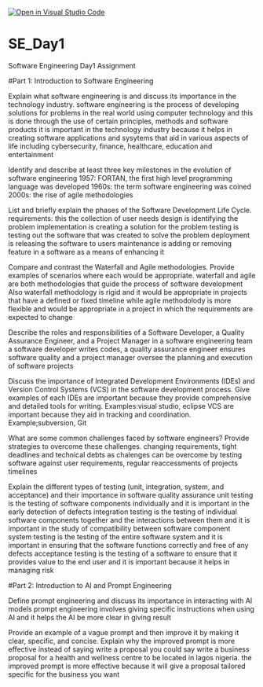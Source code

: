 [![Open in Visual Studio Code](https://classroom.github.com/assets/open-in-vscode-2e0aaae1b6195c2367325f4f02e2d04e9abb55f0b24a779b69b11b9e10269abc.svg)](https://classroom.github.com/online_ide?assignment_repo_id=15567174&assignment_repo_type=AssignmentRepo)
# SE_Day1
Software Engineering Day1 Assignment

#Part 1: Introduction to Software Engineering

Explain what software engineering is and discuss its importance in the technology industry.
software engineering is the process of developing solutions for problems in the real world using computer technology and this is done through the use of certain principles, methods and software products
it is important in the technology industry because it helps in creating software applications and sysytems that aid in various aspects of life including cybersecurity, finance, healthcare, education and entertainment

Identify and describe at least three key milestones in the evolution of software engineering
1957: FORTAN, the first high level programming language was developed 
1960s: the term software engineering was coined 
2000s: the rise of agile methodologies


List and briefly explain the phases of the Software Development Life Cycle.
requirements: this the collection of user needs
design is identifying the problem
implementation is creating a solution for the problem
testing is testing out the software that was created to solve the problem
deployment is releasing the software to users
maintenance is adding or removing feature in a software as a means of enhancing it


Compare and contrast the Waterfall and Agile methodologies. Provide examples of scenarios where each would be appropriate.
waterfall and agile are both methodologies that guide the process of software development
Also waterfall methodology is rigid and it would be appropriate in projects that have a defined or fixed timeline while agile methodolody is more flexible and would be appropriate in a project in which the requirements are expected to change

Describe the roles and responsibilities of a Software Developer, a Quality Assurance Engineer, and a Project Manager in a software engineering team
a software developer writes codes, a quality assurance engineer ensures software quality and a project manager oversee the planning and execution of software projects

Discuss the importance of Integrated Development Environments (IDEs) and Version Control Systems (VCS) in the software development process. Give examples of each
IDEs are important because they provide comprehensive and detailed tools for writing. Examples:visual studio, eclipse
VCS are important because they aid in tracking and coordination. Example;subversion, Git

What are some common challenges faced by software engineers? Provide strategies to overcome these challenges.
changing requirements, tight deadlines and technical debts as chalenges can be overcome by testing software against user requirements, regular reaccessments of projects timelines

Explain the different types of testing (unit, integration, system, and acceptance) and their importance in software quality assurance
unit testing is the testing of software components individually and it is important in the early detection of defects
integration testing is the testing of individual software components together and the interactions between them and it is important in the study of compatibility between software component
system testing is the testing of the entire software system and it is important in ensuring that the software functions correctly and free of any defects
acceptance testing is the testing of a software to ensure that it provides value to the end user and it is important because it helps in managing risk


#Part 2: Introduction to AI and Prompt Engineering


Define prompt engineering and discuss its importance in interacting with AI models
prompt engineering involves giving specific instructions when using AI and it helps the AI be more clear in giving result

Provide an example of a vague prompt and then improve it by making it clear, specific, and concise. Explain why the improved prompt is more effective
instead of saying write a proposal you could say write a business proposal for a health and wellness centre to be located in lagos nigeria. the improved prompt is more effective because it will give a proposal tailored specific for the business you want
